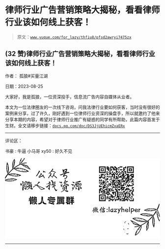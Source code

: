 # 律师行业广告营销策略大揭秘，看看律师行业该如何线上获客！

> 原文：[`www.yuque.com/for_lazy/thfiu8/pfsd2awryi7475zx`](https://www.yuque.com/for_lazy/thfiu8/pfsd2awryi7475zx)

## (32 赞)律师行业广告营销策略大揭秘，看看律师行业该如何线上获客！

作者： 孤狼#买量江湖

日期：2023-08-25

大家好，我是孤狼，一位资深投手，信息流广告内容自媒体从业者。

本文为一位法律圈友的一次线下咨询，问我法律行业要如何获客，当时没有很好的案例来分享，过了许久，刚好遇到一位律师行业资深的操盘手，所以就邀约了他来分享本期的内容，希望对于律师行业推广有疑惑的同学有所帮助，此篇内容首发于生财。全文请移步链接：[`docs.qq.com/doc/DS3JjUEhicmZxaERx`](https://docs.qq.com/doc/DS3JjUEhicmZxaERx)

* * *

评论区：

书豪 : 牛逼
小马哥 xy50 : 好久不见

![](img/1c37d505930596d12a88ab23e11aa07a.png)

* * *